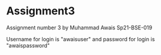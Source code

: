 # Assignment3
Assignment number 3 by Muhammad Awais Sp21-BSE-019

Username for login is "awaisuser" and password for login is "awaispassword"
